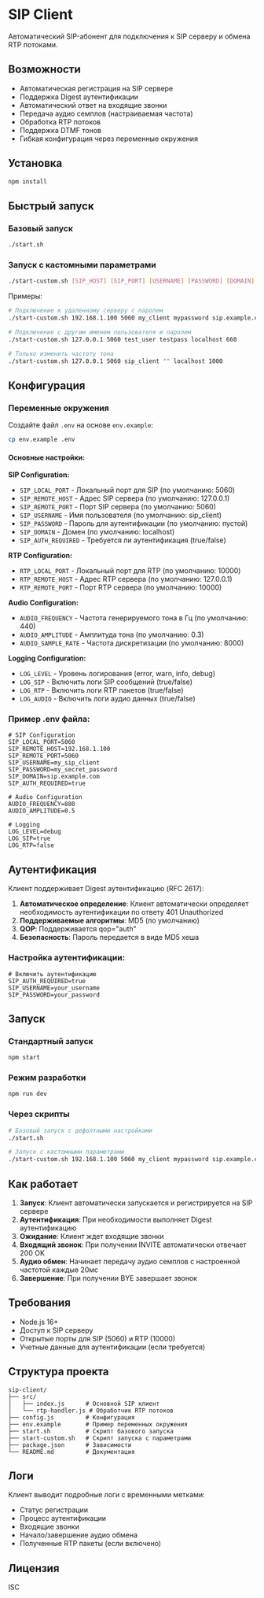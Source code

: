 # SIP Client

Автоматический SIP-абонент для подключения к SIP серверу и обмена RTP потоками.

## Возможности

- Автоматическая регистрация на SIP сервере
- Поддержка Digest аутентификации
- Автоматический ответ на входящие звонки
- Передача аудио семплов (настраиваемая частота)
- Обработка RTP потоков
- Поддержка DTMF тонов
- Гибкая конфигурация через переменные окружения

## Установка

```bash
npm install
```

## Быстрый запуск

### Базовый запуск
```bash
./start.sh
```

### Запуск с кастомными параметрами
```bash
./start-custom.sh [SIP_HOST] [SIP_PORT] [USERNAME] [PASSWORD] [DOMAIN] [FREQUENCY]
```

Примеры:
```bash
# Подключение к удаленному серверу с паролем
./start-custom.sh 192.168.1.100 5060 my_client mypassword sip.example.com 880

# Подключение с другим именем пользователя и паролем
./start-custom.sh 127.0.0.1 5060 test_user testpass localhost 660

# Только изменить частоту тона
./start-custom.sh 127.0.0.1 5060 sip_client "" localhost 1000
```

## Конфигурация

### Переменные окружения

Создайте файл `.env` на основе `env.example`:

```bash
cp env.example .env
```

#### Основные настройки:

**SIP Configuration:**
- `SIP_LOCAL_PORT` - Локальный порт для SIP (по умолчанию: 5060)
- `SIP_REMOTE_HOST` - Адрес SIP сервера (по умолчанию: 127.0.0.1)
- `SIP_REMOTE_PORT` - Порт SIP сервера (по умолчанию: 5060)
- `SIP_USERNAME` - Имя пользователя (по умолчанию: sip_client)
- `SIP_PASSWORD` - Пароль для аутентификации (по умолчанию: пустой)
- `SIP_DOMAIN` - Домен (по умолчанию: localhost)
- `SIP_AUTH_REQUIRED` - Требуется ли аутентификация (true/false)

**RTP Configuration:**
- `RTP_LOCAL_PORT` - Локальный порт для RTP (по умолчанию: 10000)
- `RTP_REMOTE_HOST` - Адрес RTP сервера (по умолчанию: 127.0.0.1)
- `RTP_REMOTE_PORT` - Порт RTP сервера (по умолчанию: 10000)

**Audio Configuration:**
- `AUDIO_FREQUENCY` - Частота генерируемого тона в Гц (по умолчанию: 440)
- `AUDIO_AMPLITUDE` - Амплитуда тона (по умолчанию: 0.3)
- `AUDIO_SAMPLE_RATE` - Частота дискретизации (по умолчанию: 8000)

**Logging Configuration:**
- `LOG_LEVEL` - Уровень логирования (error, warn, info, debug)
- `LOG_SIP` - Включить логи SIP сообщений (true/false)
- `LOG_RTP` - Включить логи RTP пакетов (true/false)
- `LOG_AUDIO` - Включить логи аудио данных (true/false)

### Пример .env файла:

```env
# SIP Configuration
SIP_LOCAL_PORT=5060
SIP_REMOTE_HOST=192.168.1.100
SIP_REMOTE_PORT=5060
SIP_USERNAME=my_sip_client
SIP_PASSWORD=my_secret_password
SIP_DOMAIN=sip.example.com
SIP_AUTH_REQUIRED=true

# Audio Configuration
AUDIO_FREQUENCY=880
AUDIO_AMPLITUDE=0.5

# Logging
LOG_LEVEL=debug
LOG_SIP=true
LOG_RTP=false
```

## Аутентификация

Клиент поддерживает Digest аутентификацию (RFC 2617):

1. **Автоматическое определение**: Клиент автоматически определяет необходимость аутентификации по ответу 401 Unauthorized
2. **Поддерживаемые алгоритмы**: MD5 (по умолчанию)
3. **QOP**: Поддерживается qop="auth"
4. **Безопасность**: Пароль передается в виде MD5 хеша

### Настройка аутентификации:

```env
# Включить аутентификацию
SIP_AUTH_REQUIRED=true
SIP_USERNAME=your_username
SIP_PASSWORD=your_password
```

## Запуск

### Стандартный запуск
```bash
npm start
```

### Режим разработки
```bash
npm run dev
```

### Через скрипты
```bash
# Базовый запуск с дефолтными настройками
./start.sh

# Запуск с кастомными параметрами
./start-custom.sh 192.168.1.100 5060 my_client mypassword sip.example.com 880
```

## Как работает

1. **Запуск**: Клиент автоматически запускается и регистрируется на SIP сервере
2. **Аутентификация**: При необходимости выполняет Digest аутентификацию
3. **Ожидание**: Клиент ждет входящие звонки
4. **Входящий звонок**: При получении INVITE автоматически отвечает 200 OK
5. **Аудио обмен**: Начинает передачу аудио семплов с настроенной частотой каждые 20мс
6. **Завершение**: При получении BYE завершает звонок

## Требования

- Node.js 16+
- Доступ к SIP серверу
- Открытые порты для SIP (5060) и RTP (10000)
- Учетные данные для аутентификации (если требуется)

## Структура проекта

```
sip-client/
├── src/
│   ├── index.js      # Основной SIP клиент
│   └── rtp-handler.js # Обработчик RTP потоков
├── config.js         # Конфигурация
├── env.example       # Пример переменных окружения
├── start.sh          # Скрипт базового запуска
├── start-custom.sh   # Скрипт запуска с параметрами
├── package.json      # Зависимости
└── README.md         # Документация
```

## Логи

Клиент выводит подробные логи с временными метками:
- Статус регистрации
- Процесс аутентификации
- Входящие звонки
- Начало/завершение аудио обмена
- Полученные RTP пакеты (если включено)

## Лицензия

ISC 